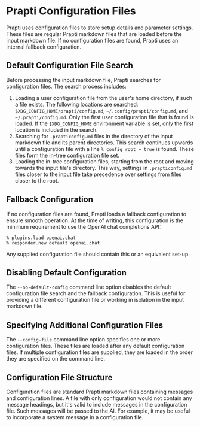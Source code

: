 # Prapti Configuration Files

Prapti uses configuration files to store setup details and parameter settings. These files are regular Prapti markdown files that are loaded before the input markdown file. If no configuration files are found, Prapti uses an internal fallback configuration.

## Default Configuration File Search

Before processing the input markdown file, Prapti searches for configuration files. The search process includes:

1. Loading a user configuration file from the user's home directory, if such a file exists. The following locations are searched: `$XDG_CONFIG_HOME/prapti/config.md`, `~/.config/prapti/config.md`, and `~/.prapti/config.md`. Only the first user configuration file that is found is loaded. If the `$XDG_CONFIG_HOME` environment variable is set, only the first location is included in the search.
2. Searching for `.prapticonfig.md` files in the directory of the input markdown file and its parent directories. This search continues upwards until a configuration file with a line `% config_root = true` is found. These files form the in-tree configuration file set.
3. Loading the in-tree configuration files, starting from the root and moving towards the input file's directory. This way, settings in `.prapticonfig.md` files closer to the input file take precedence over settings from files closer to the root.

## Fallback Configuration

If no configuration files are found, Prapti loads a fallback configuration to ensure smooth operation. At the time of writing, this configuration is the minimum requirement to use the OpenAI chat completions API:

```
% plugins.load openai.chat
% responder.new default openai.chat
```

Any supplied configuration file should contain this or an equivalent set-up.

## Disabling Default Configuration

The `--no-default-config` command line option disables the default configuration file search and the fallback configuration. This is useful for providing a different configuration file or working in isolation in the input markdown file.

## Specifying Additional Configuration Files

The `--config-file` command line option specifies one or more configuration files. These files are loaded after any default configuration files. If multiple configuration files are supplied, they are loaded in the order they are specified on the command line.

## Configuration File Structure

Configuration files are standard Prapti markdown files containing messages and configuration lines. A file with only configuration would not contain any message headings, but it's valid to include messages in the configuration file. Such messages will be passed to the AI. For example, it may be useful to incorporate a system message in a configuration file.
